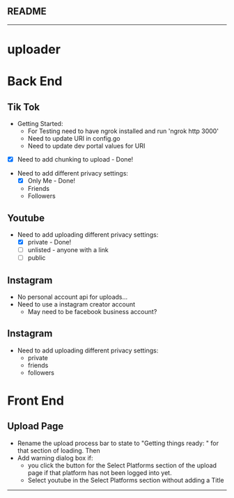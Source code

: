## README
***
# uploader

# Back End

## Tik Tok
- Getting Started:
	- For Testing need to have ngrok installed and run 'ngrok http 3000'
	- Need to update URI in config.go
	- Need to update dev portal values for URI
-[x] Need to add chunking to upload - Done!
- Need to add different privacy settings:
	-[x] Only Me - Done!
	- Friends
	- Followers
## Youtube
- Need to add uploading different privacy settings:
	-[x] private - Done!
	- [ ] unlisted - anyone with a link
	- [ ] public
## Instagram
- No personal account api for uploads...
- Need to use a instagram creator account
	- May need to be facebook business account?

## Instagram
- Need to add uploading different privacy settings:
	- private
	- friends
	- followers


# Front End
## Upload Page
- Rename the upload process bar to state to "Getting things ready: " for that section of loading. Then
- Add warning dialog box if:
	- you click the button for the Select Platforms section of the upload page if that platform has not been logged into yet.
	- Select youtube in the Select Platforms section without adding a Title
***
